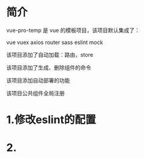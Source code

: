 # 简介

vue-pro-temp 是 vue 的模板项目，该项目默认集成了：

vue
vuex
axios
router
sass
eslint
mock


该项目添加了自动加载：路由，store


该项目添加了生成、删除组件的命令



该项目添加自动部署的功能

该项目公共组件全局注册


# 1.修改eslint的配置


# 2.
